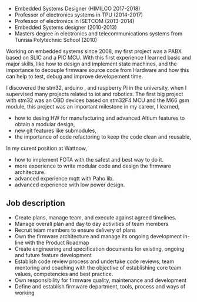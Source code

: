 


- Embedded Systems Designer (HIMILCO 2017-2018)
- Professor of electronics systems in TPU (2014-2017)
- Professor of electronics in ISETCOM (2013-2014)
- Embedded Systems designer (2010-2013)
- Masters degree in electronics and telecommunications systems from Tunisia Polytechnic School (2010)

Working on embedded systems since 2008, my first project was a PABX based on SLIC and a PIC MCU. 
With this first experience I learned basic and major skills, like how to design and implement state machines, 
and the importance to decouple firmware source code from Hardware and how this can help to test, debug and improve developement time.

I discovered the stm32, arduino , and raspberry Pi in the university, when I supervised many projects related to iot and robotics.
The first big project with stm32 was an OBD devices based on stm32F4 MCU and the M66 gsm module, this project was an important milestone in my career,
I learned,
- how to desing HW for manufacturing and advanced Altium features to obtain a modular design, 
- new git features like submodules, 
- the importance of code refactoring to keep the code clean and  reusable,

In my curent position at Wattnow, 
- how to implement FOTA with the safest and best  way to do it.
- more experience to write modular code and design the firmware architecture.
- advanced experience  mqtt with Paho lib.
- advanced experience with low power design.
## Job description

- Create plans, manage team, and execute against agreed timelines.
- Manage overall plan and day to day activities of team members
- Recruit team members to ensure delivery of plans
- Own the firmware architecture and manage its ongoing development in-line with the Product Roadmap
- Create engineering and specification documents for existing, ongoing and future feature development
- Establish code review process and undertake code reviews, team mentoring and coaching with the objective of establishing core team values, competencies and best practice.
- Own responsibility for firmware quality, maintenance and development
- Define and establish firmware department, tools, process and ways of working  
